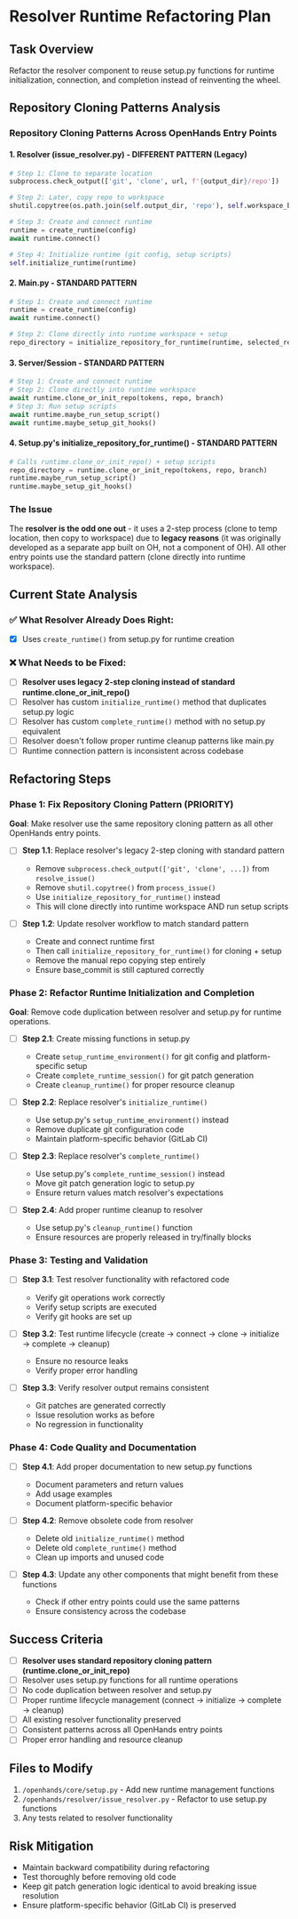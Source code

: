 # Resolver Runtime Refactoring Plan

## Task Overview
Refactor the resolver component to reuse setup.py functions for runtime initialization, connection, and completion instead of reinventing the wheel.

## Repository Cloning Patterns Analysis

### Repository Cloning Patterns Across OpenHands Entry Points

#### 1. **Resolver (issue_resolver.py)** - DIFFERENT PATTERN (Legacy)
```python
# Step 1: Clone to separate location
subprocess.check_output(['git', 'clone', url, f'{output_dir}/repo'])

# Step 2: Later, copy repo to workspace
shutil.copytree(os.path.join(self.output_dir, 'repo'), self.workspace_base)

# Step 3: Create and connect runtime
runtime = create_runtime(config)
await runtime.connect()

# Step 4: Initialize runtime (git config, setup scripts)
self.initialize_runtime(runtime)
```

#### 2. **Main.py** - STANDARD PATTERN
```python
# Step 1: Create and connect runtime
runtime = create_runtime(config)
await runtime.connect()

# Step 2: Clone directly into runtime workspace + setup
repo_directory = initialize_repository_for_runtime(runtime, selected_repository)
```

#### 3. **Server/Session** - STANDARD PATTERN
```python
# Step 1: Create and connect runtime
# Step 2: Clone directly into runtime workspace
await runtime.clone_or_init_repo(tokens, repo, branch)
# Step 3: Run setup scripts
await runtime.maybe_run_setup_script()
await runtime.maybe_setup_git_hooks()
```

#### 4. **Setup.py's initialize_repository_for_runtime()** - STANDARD PATTERN
```python
# Calls runtime.clone_or_init_repo() + setup scripts
repo_directory = runtime.clone_or_init_repo(tokens, repo, branch)
runtime.maybe_run_setup_script()
runtime.maybe_setup_git_hooks()
```

### The Issue
The **resolver is the odd one out** - it uses a 2-step process (clone to temp location, then copy to workspace) due to **legacy reasons** (it was originally developed as a separate app built on OH, not a component of OH). All other entry points use the standard pattern (clone directly into runtime workspace).

## Current State Analysis

### ✅ What Resolver Already Does Right:
- [x] Uses `create_runtime()` from setup.py for runtime creation

### ❌ What Needs to be Fixed:
- [ ] **Resolver uses legacy 2-step cloning instead of standard runtime.clone_or_init_repo()**
- [ ] Resolver has custom `initialize_runtime()` method that duplicates setup.py logic
- [ ] Resolver has custom `complete_runtime()` method with no setup.py equivalent
- [ ] Resolver doesn't follow proper runtime cleanup patterns like main.py
- [ ] Runtime connection pattern is inconsistent across codebase

## Refactoring Steps

### Phase 1: Fix Repository Cloning Pattern (PRIORITY)
**Goal**: Make resolver use the same repository cloning pattern as all other OpenHands entry points.

- [ ] **Step 1.1**: Replace resolver's legacy 2-step cloning with standard pattern
  - Remove `subprocess.check_output(['git', 'clone', ...])` from `resolve_issue()`
  - Remove `shutil.copytree()` from `process_issue()`
  - Use `initialize_repository_for_runtime()` instead
  - This will clone directly into runtime workspace AND run setup scripts

- [ ] **Step 1.2**: Update resolver workflow to match standard pattern
  - Create and connect runtime first
  - Then call `initialize_repository_for_runtime()` for cloning + setup
  - Remove the manual repo copying step entirely
  - Ensure base_commit is still captured correctly

### Phase 2: Refactor Runtime Initialization and Completion
**Goal**: Remove code duplication between resolver and setup.py for runtime operations.

- [ ] **Step 2.1**: Create missing functions in setup.py
  - Create `setup_runtime_environment()` for git config and platform-specific setup
  - Create `complete_runtime_session()` for git patch generation
  - Create `cleanup_runtime()` for proper resource cleanup

- [ ] **Step 2.2**: Replace resolver's `initialize_runtime()`
  - Use setup.py's `setup_runtime_environment()` instead
  - Remove duplicate git configuration code
  - Maintain platform-specific behavior (GitLab CI)

- [ ] **Step 2.3**: Replace resolver's `complete_runtime()`
  - Use setup.py's `complete_runtime_session()` instead
  - Move git patch generation logic to setup.py
  - Ensure return values match resolver's expectations

- [ ] **Step 2.4**: Add proper runtime cleanup to resolver
  - Use setup.py's `cleanup_runtime()` function
  - Ensure resources are properly released in try/finally blocks

### Phase 3: Testing and Validation
- [ ] **Step 3.1**: Test resolver functionality with refactored code
  - Verify git operations work correctly
  - Verify setup scripts are executed
  - Verify git hooks are set up

- [ ] **Step 3.2**: Test runtime lifecycle (create → connect → clone → initialize → complete → cleanup)
  - Ensure no resource leaks
  - Verify proper error handling

- [ ] **Step 3.3**: Verify resolver output remains consistent
  - Git patches are generated correctly
  - Issue resolution works as before
  - No regression in functionality

### Phase 4: Code Quality and Documentation
- [ ] **Step 4.1**: Add proper documentation to new setup.py functions
  - Document parameters and return values
  - Add usage examples
  - Document platform-specific behavior

- [ ] **Step 4.2**: Remove obsolete code from resolver
  - Delete old `initialize_runtime()` method
  - Delete old `complete_runtime()` method
  - Clean up imports and unused code

- [ ] **Step 4.3**: Update any other components that might benefit from these functions
  - Check if other entry points could use the same patterns
  - Ensure consistency across the codebase

## Success Criteria
- [ ] **Resolver uses standard repository cloning pattern (runtime.clone_or_init_repo)**
- [ ] Resolver uses setup.py functions for all runtime operations
- [ ] No code duplication between resolver and setup.py
- [ ] Proper runtime lifecycle management (connect → initialize → complete → cleanup)
- [ ] All existing resolver functionality preserved
- [ ] Consistent patterns across all OpenHands entry points
- [ ] Proper error handling and resource cleanup

## Files to Modify
1. `/openhands/core/setup.py` - Add new runtime management functions
2. `/openhands/resolver/issue_resolver.py` - Refactor to use setup.py functions
3. Any tests related to resolver functionality

## Risk Mitigation
- Maintain backward compatibility during refactoring
- Test thoroughly before removing old code
- Keep git patch generation logic identical to avoid breaking issue resolution
- Ensure platform-specific behavior (GitLab CI) is preserved
